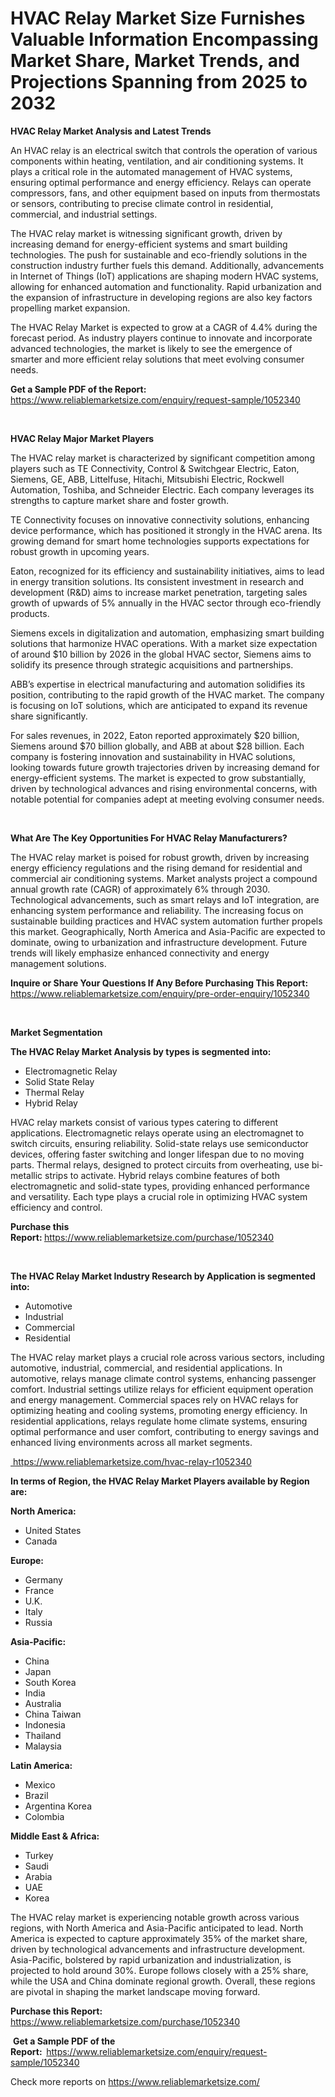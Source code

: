 <p><h1>HVAC Relay Market Size Furnishes Valuable Information Encompassing Market Share, Market Trends, and Projections Spanning from 2025 to 2032</h1></p><p><strong>HVAC Relay Market Analysis and Latest Trends</strong></p>
<p><p>An HVAC relay is an electrical switch that controls the operation of various components within heating, ventilation, and air conditioning systems. It plays a critical role in the automated management of HVAC systems, ensuring optimal performance and energy efficiency. Relays can operate compressors, fans, and other equipment based on inputs from thermostats or sensors, contributing to precise climate control in residential, commercial, and industrial settings.</p><p>The HVAC relay market is witnessing significant growth, driven by increasing demand for energy-efficient systems and smart building technologies. The push for sustainable and eco-friendly solutions in the construction industry further fuels this demand. Additionally, advancements in Internet of Things (IoT) applications are shaping modern HVAC systems, allowing for enhanced automation and functionality. Rapid urbanization and the expansion of infrastructure in developing regions are also key factors propelling market expansion.</p><p>The HVAC Relay Market is expected to grow at a CAGR of 4.4% during the forecast period. As industry players continue to innovate and incorporate advanced technologies, the market is likely to see the emergence of smarter and more efficient relay solutions that meet evolving consumer needs.</p></p>
<p><strong>Get a Sample PDF of the Report:&nbsp;</strong> <a href="https://www.reliablemarketsize.com/enquiry/request-sample/1052340?utm_campaign=2625&utm_medium=2&utm_source=Github&utm_content=ia&utm_term=07042025&utm_id=hvac-relay">https://www.reliablemarketsize.com/enquiry/request-sample/1052340</a></p>
<p>&nbsp;</p>
<p><strong>HVAC Relay Major Market Players</strong></p>
<p><p>The HVAC relay market is characterized by significant competition among players such as TE Connectivity, Control & Switchgear Electric, Eaton, Siemens, GE, ABB, Littelfuse, Hitachi, Mitsubishi Electric, Rockwell Automation, Toshiba, and Schneider Electric. Each company leverages its strengths to capture market share and foster growth.</p><p>TE Connectivity focuses on innovative connectivity solutions, enhancing device performance, which has positioned it strongly in the HVAC arena. Its growing demand for smart home technologies supports expectations for robust growth in upcoming years. </p><p>Eaton, recognized for its efficiency and sustainability initiatives, aims to lead in energy transition solutions. Its consistent investment in research and development (R&D) aims to increase market penetration, targeting sales growth of upwards of 5% annually in the HVAC sector through eco-friendly products.</p><p>Siemens excels in digitalization and automation, emphasizing smart building solutions that harmonize HVAC operations. With a market size expectation of around $10 billion by 2026 in the global HVAC sector, Siemens aims to solidify its presence through strategic acquisitions and partnerships.</p><p>ABB’s expertise in electrical manufacturing and automation solidifies its position, contributing to the rapid growth of the HVAC market. The company is focusing on IoT solutions, which are anticipated to expand its revenue share significantly.</p><p>For sales revenues, in 2022, Eaton reported approximately $20 billion, Siemens around $70 billion globally, and ABB at about $28 billion. Each company is fostering innovation and sustainability in HVAC solutions, looking towards future growth trajectories driven by increasing demand for energy-efficient systems. The market is expected to grow substantially, driven by technological advances and rising environmental concerns, with notable potential for companies adept at meeting evolving consumer needs.</p></p>
<p>&nbsp;</p>
<p><strong>What Are The Key Opportunities For HVAC Relay Manufacturers?</strong></p>
<p><p>The HVAC relay market is poised for robust growth, driven by increasing energy efficiency regulations and the rising demand for residential and commercial air conditioning systems. Market analysts project a compound annual growth rate (CAGR) of approximately 6% through 2030. Technological advancements, such as smart relays and IoT integration, are enhancing system performance and reliability. The increasing focus on sustainable building practices and HVAC system automation further propels this market. Geographically, North America and Asia-Pacific are expected to dominate, owing to urbanization and infrastructure development. Future trends will likely emphasize enhanced connectivity and energy management solutions.</p></p>
<p><strong>Inquire or Share Your Questions If Any Before Purchasing This Report:</strong> <a href="https://www.reliablemarketsize.com/enquiry/pre-order-enquiry/1052340?utm_campaign=2625&utm_medium=2&utm_source=Github&utm_content=ia&utm_term=07042025&utm_id=hvac-relay">https://www.reliablemarketsize.com/enquiry/pre-order-enquiry/1052340</a></p>
<p>&nbsp;</p>
<p><strong>Market Segmentation</strong></p>
<p><strong>The HVAC Relay Market Analysis by types is segmented into:</strong></p>
<p><ul><li>Electromagnetic Relay</li><li>Solid State Relay</li><li>Thermal Relay</li><li>Hybrid Relay</li></ul></p>
<p><p>HVAC relay markets consist of various types catering to different applications. Electromagnetic relays operate using an electromagnet to switch circuits, ensuring reliability. Solid-state relays use semiconductor devices, offering faster switching and longer lifespan due to no moving parts. Thermal relays, designed to protect circuits from overheating, use bi-metallic strips to activate. Hybrid relays combine features of both electromagnetic and solid-state types, providing enhanced performance and versatility. Each type plays a crucial role in optimizing HVAC system efficiency and control.</p></p>
<p><strong>Purchase this Report:&nbsp;</strong><a href="https://www.reliablemarketsize.com/purchase/1052340?utm_campaign=2625&utm_medium=2&utm_source=Github&utm_content=ia&utm_term=07042025&utm_id=hvac-relay">https://www.reliablemarketsize.com/purchase/1052340</a></p>
<p>&nbsp;</p>
<p><strong>The HVAC Relay Market Industry Research by Application is segmented into:</strong></p>
<p><ul><li>Automotive</li><li>Industrial</li><li>Commercial</li><li>Residential</li></ul></p>
<p><p>The HVAC relay market plays a crucial role across various sectors, including automotive, industrial, commercial, and residential applications. In automotive, relays manage climate control systems, enhancing passenger comfort. Industrial settings utilize relays for efficient equipment operation and energy management. Commercial spaces rely on HVAC relays for optimizing heating and cooling systems, promoting energy efficiency. In residential applications, relays regulate home climate systems, ensuring optimal performance and user comfort, contributing to energy savings and enhanced living environments across all market segments.</p></p>
<p><a href="https://www.reliablemarketsize.com/hvac-relay-r1052340?utm_campaign=2625&utm_medium=2&utm_source=Github&utm_content=ia&utm_term=07042025&utm_id=hvac-relay">&nbsp;https://www.reliablemarketsize.com/hvac-relay-r1052340</a></p>
<p><strong>In terms of Region, the HVAC Relay Market Players available by Region are:</strong></p>
<p>
    <p> <strong> North America: </strong>
        <ul>
            <li>United States</li>
            <li>Canada</li>
        </ul>
        </p> 
    <p> <strong> Europe: </strong>
        <ul>
            <li>Germany</li>
            <li>France</li>
            <li>U.K.</li>
            <li>Italy</li>
            <li>Russia</li>
        </ul>
        </p> 
    <p> <strong> Asia-Pacific: </strong>
        <ul>
            <li>China</li>
            <li>Japan</li>
            <li>South Korea</li>
            <li>India</li>
            <li>Australia</li>
            <li>China Taiwan</li>
            <li>Indonesia</li>
            <li>Thailand</li>
            <li>Malaysia</li>
        </ul>
        </p> 
    <p> <strong> Latin America: </strong>
        <ul>
            <li>Mexico</li>
            <li>Brazil</li>
            <li>Argentina Korea</li>
            <li>Colombia</li>
        </ul>
        </p> 
    <p> <strong> Middle East & Africa: </strong>
        <ul>
            <li>Turkey</li>
            <li>Saudi</li>
            <li>Arabia</li>
            <li>UAE</li>
            <li>Korea</li>
        </ul>
    </p>
    </p>
<p><p>The HVAC relay market is experiencing notable growth across various regions, with North America and Asia-Pacific anticipated to lead. North America is expected to capture approximately 35% of the market share, driven by technological advancements and infrastructure development. Asia-Pacific, bolstered by rapid urbanization and industrialization, is projected to hold around 30%. Europe follows closely with a 25% share, while the USA and China dominate regional growth. Overall, these regions are pivotal in shaping the market landscape moving forward.</p></p>
<p><strong>Purchase this Report: </strong><a href="https://www.reliablemarketsize.com/purchase/1052340?utm_campaign=2625&utm_medium=2&utm_source=Github&utm_content=ia&utm_term=07042025&utm_id=hvac-relay">https://www.reliablemarketsize.com/purchase/1052340</a></p>
<p>&nbsp;<strong>Get a Sample PDF of the Report:&nbsp;&nbsp;</strong><a href="https://www.reliablemarketsize.com/enquiry/request-sample/1052340?utm_campaign=2625&utm_medium=2&utm_source=Github&utm_content=ia&utm_term=07042025&utm_id=hvac-relay">https://www.reliablemarketsize.com/enquiry/request-sample/1052340</a></p>
<p><strong></strong></p>
<p>Check more reports on <a href="https://www.reliablemarketsize.com/?utm_campaign=2625&utm_medium=2&utm_source=Github&utm_content=ia&utm_term=07042025&utm_id=hvac-relay">https://www.reliablemarketsize.com/</a></p>